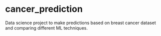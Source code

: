 # cancer_prediction
Data science project to make predictions based on breast cancer dataset and comparing different ML techniques.
